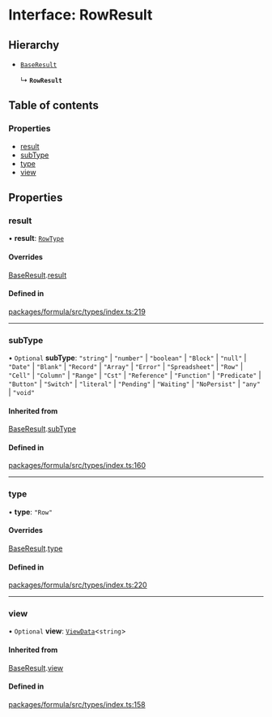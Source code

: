 # Interface: RowResult

## Hierarchy

- [`BaseResult`](BaseResult.md)

  ↳ **`RowResult`**

## Table of contents

### Properties

- [result](RowResult.md#result)
- [subType](RowResult.md#subtype)
- [type](RowResult.md#type)
- [view](RowResult.md#view)

## Properties

### <a id="result" name="result"></a> result

• **result**: [`RowType`](RowType.md)

#### Overrides

[BaseResult](BaseResult.md).[result](BaseResult.md#result)

#### Defined in

[packages/formula/src/types/index.ts:219](https://github.com/mashcard/mashcard/blob/main/packages/formula/src/types/index.ts#L219)

___

### <a id="subtype" name="subtype"></a> subType

• `Optional` **subType**: ``"string"`` \| ``"number"`` \| ``"boolean"`` \| ``"Block"`` \| ``"null"`` \| ``"Date"`` \| ``"Blank"`` \| ``"Record"`` \| ``"Array"`` \| ``"Error"`` \| ``"Spreadsheet"`` \| ``"Row"`` \| ``"Cell"`` \| ``"Column"`` \| ``"Range"`` \| ``"Cst"`` \| ``"Reference"`` \| ``"Function"`` \| ``"Predicate"`` \| ``"Button"`` \| ``"Switch"`` \| ``"literal"`` \| ``"Pending"`` \| ``"Waiting"`` \| ``"NoPersist"`` \| ``"any"`` \| ``"void"``

#### Inherited from

[BaseResult](BaseResult.md).[subType](BaseResult.md#subtype)

#### Defined in

[packages/formula/src/types/index.ts:160](https://github.com/mashcard/mashcard/blob/main/packages/formula/src/types/index.ts#L160)

___

### <a id="type" name="type"></a> type

• **type**: ``"Row"``

#### Overrides

[BaseResult](BaseResult.md).[type](BaseResult.md#type)

#### Defined in

[packages/formula/src/types/index.ts:220](https://github.com/mashcard/mashcard/blob/main/packages/formula/src/types/index.ts#L220)

___

### <a id="view" name="view"></a> view

• `Optional` **view**: [`ViewData`](ViewData.md)<`string`\>

#### Inherited from

[BaseResult](BaseResult.md).[view](BaseResult.md#view)

#### Defined in

[packages/formula/src/types/index.ts:158](https://github.com/mashcard/mashcard/blob/main/packages/formula/src/types/index.ts#L158)
